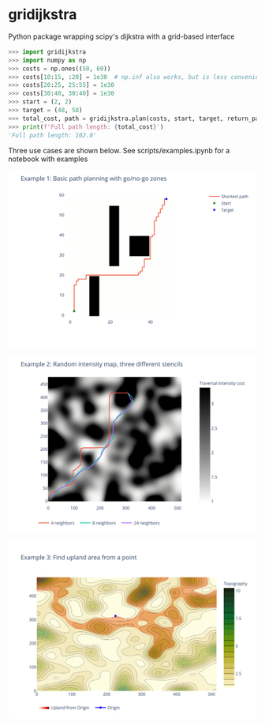 # gridijkstra
Python package wrapping scipy's dijkstra with a grid-based interface

```python
>>> import gridijkstra
>>> import numpy as np
>>> costs = np.ones((50, 60))
>>> costs[10:15, :20] = 1e30  # np.inf also works, but is less convenient for plotting
>>> costs[20:25, 25:55] = 1e30
>>> costs[30:40, 30:40] = 1e30
>>> start = (2, 2)
>>> target = (48, 58)
>>> total_cost, path = gridijkstra.plan(costs, start, target, return_path=True)
>>> print(f'Full path length: {total_cost}')
'Full path length: 102.0'
```

Three use cases are shown below. See scripts/examples.ipynb for a notebook with examples

![](scripts/example1.svg)

![](scripts/example2.svg)

![](scripts/example3.svg)

